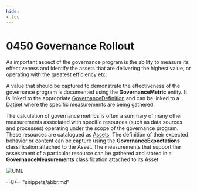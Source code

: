 ```yaml
---
hide:
- toc
---
```


<!-- SPDX-License-Identifier: CC-BY-4.0 -->
<!-- Copyright Contributors to the ODPi Egeria project. -->

# 0450 Governance Rollout

As important aspect of the governance program is the
ability to measure its effectiveness and identify the
assets that are delivering the highest value, or operating with the greatest efficiency etc.

A value that should be captured to demonstrate the effectiveness of the governance program
is documented using the **GovernanceMetric** entity.  It is linked to the appropriate
[GovernanceDefinition](./types/4/0401-Governance-Definitions)
and can be linked to a [DatSet](./types/0/0010-Base-Model) where the specific measurements are
being gathered.

The calculation of governance metrics is often a summary of many other measurements
associated with specific resources (such as data sources and processes) operating under the
scope of the governance program.
These resources are catalogued as [Assets](./types/0/0010-Base-Model).
The definition of their expected behavior or content can be capture using the
**GovernanceExpectations** classification attached to the Asset.
The measurements that support the assessment of a particular resource
can be gathered and stored in a **GovernanceMeasurements** classification attached to its Asset.


![UML](0450-Governance-Rollout.svg)

--8<-- "snippets/abbr.md"